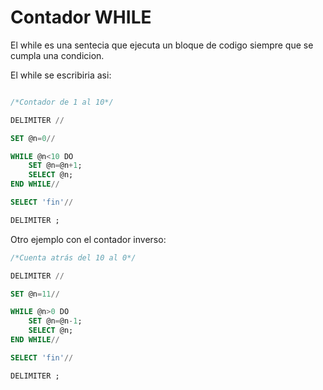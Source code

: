 # Contador WHILE

El while es una sentecia que ejecuta un bloque de codigo siempre que se cumpla una condicion.


El while se escribiria asi:

```sql

/*Contador de 1 al 10*/

DELIMITER //

SET @n=0//

WHILE @n<10 DO
    SET @n=@n+1;
    SELECT @n;
END WHILE//

SELECT 'fin'//

DELIMITER ;

```


Otro ejemplo con el contador inverso:

```sql
/*Cuenta atrás del 10 al 0*/

DELIMITER //

SET @n=11//

WHILE @n>0 DO
    SET @n=@n-1;
    SELECT @n;
END WHILE//

SELECT 'fin'//

DELIMITER ;
```